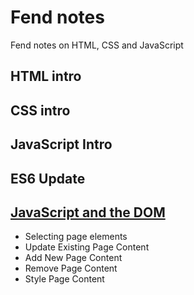 # Fend notes

Fend notes on HTML, CSS and JavaScript

## HTML intro

## CSS intro

## JavaScript Intro

## ES6 Update

## [JavaScript and the DOM](dom-and-js.md)

* Selecting page elements
* Update Existing Page Content
* Add New Page Content
* Remove Page Content
* Style Page Content
